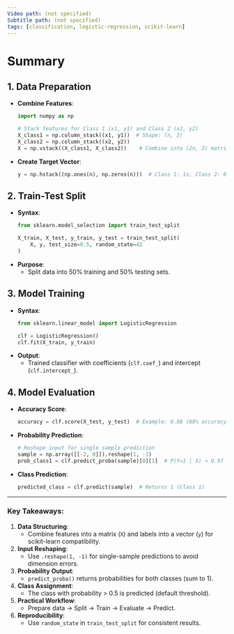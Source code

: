 ```yaml
---
Video path: (not specified)  
Subtitle path: (not specified)  
tags: [classification, logistic-regression, scikit-learn]  
---
```


# Summary

## 1. **Data Preparation**  
   - **Combine Features**:  
     ```python  
     import numpy as np  

     # Stack features for Class 1 (x1, y1) and Class 2 (x2, y2)  
     X_class1 = np.column_stack((x1, y1))  # Shape: (n, 2)  
     X_class2 = np.column_stack((x2, y2))  
     X = np.vstack((X_class1, X_class2))    # Combine into (2n, 2) matrix  
     ```  
   - **Create Target Vector**:  
     ```python  
     y = np.hstack((np.ones(n), np.zeros(n)))  # Class 1: 1s, Class 2: 0s  
     ```  

## 2. **Train-Test Split**  
   - **Syntax**:  
     ```python  
     from sklearn.model_selection import train_test_split  

     X_train, X_test, y_train, y_test = train_test_split(  
         X, y, test_size=0.5, random_state=42  
     )  
     ```  
   - **Purpose**:  
     - Split data into 50% training and 50% testing sets.  

## 3. **Model Training**  
   - **Syntax**:  
     ```python  
     from sklearn.linear_model import LogisticRegression  

     clf = LogisticRegression()  
     clf.fit(X_train, y_train)  
     ```  
   - **Output**:  
     - Trained classifier with coefficients (`clf.coef_`) and intercept (`clf.intercept_`).  

## 4. **Model Evaluation**  
   - **Accuracy Score**:  
     ```python  
     accuracy = clf.score(X_test, y_test)  # Example: 0.88 (88% accuracy)  
     ```  
   - **Probability Prediction**:  
     ```python  
     # Reshape input for single sample prediction  
     sample = np.array([[-2, 0]]).reshape(1, -1)  
     prob_class1 = clf.predict_proba(sample)[0][1]  # P(Y=1 | X) ≈ 0.97  
     ```  
   - **Class Prediction**:  
     ```python  
     predicted_class = clf.predict(sample)  # Returns 1 (Class 1)  
     ```  

---

### Key Takeaways:  
1. **Data Structuring**:  
   - Combine features into a matrix (`X`) and labels into a vector (`y`) for scikit-learn compatibility.  
2. **Input Reshaping**:  
   - Use `.reshape(1, -1)` for single-sample predictions to avoid dimension errors.  
3. **Probability Output**:  
   - `predict_proba()` returns probabilities for both classes (sum to 1).  
4. **Class Assignment**:  
   - The class with probability > 0.5 is predicted (default threshold).  
5. **Practical Workflow**:  
   - Prepare data → Split → Train → Evaluate → Predict.  
6. **Reproducibility**:  
   - Use `random_state` in `train_test_split` for consistent results.  